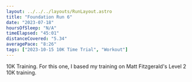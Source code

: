 ```yaml
---
layout: ../../../layouts/RunLayout.astro
title: "Foundation Run 6"
date: "2023-07-18"
hoursOfSleep: "N/A"
timeElapsed: "45:01"
distanceCovered: "5.34"
averagePace: "8:26"
tags: ["2023-10-15 10K Time Trial", "Workout"]
---
```


10K Training. For this one, I based my training on Matt Fitzgerald's Level 2 10K training.
